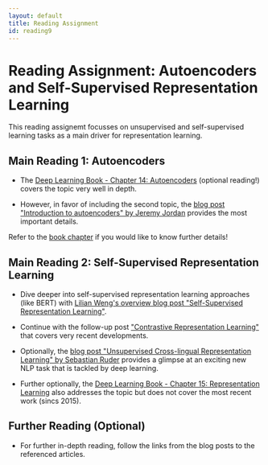 ```yaml
---
layout: default
title: Reading Assignment
id: reading9
---
```



# Reading Assignment: Autoencoders and Self-Supervised Representation Learning

This reading assignemt focusses on unsupervised and self-supervised learning tasks as a main driver for representation learning.

## Main Reading 1: Autoencoders

* The [Deep Learning Book - Chapter 14: Autoencoders](http://www.deeplearningbook.org/contents/autoencoders.html) (optional reading!) covers the topic very well in depth.

* However, in favor of including the second topic, the [blog post "Introduction to autoencoders" by Jeremy Jordan](https://www.jeremyjordan.me/autoencoders/) provides the most important details.

Refer to the [book chapter](http://www.deeplearningbook.org/contents/autoencoders.html) if you would like to know further details!

## Main Reading 2: Self-Supervised Representation Learning

* Dive deeper into self-supervised representation learning approaches (like BERT) with [Lilian Weng's overview blog post "Self-Supervised Representation Learning"](https://lilianweng.github.io/lil-log/2019/11/10/self-supervised-learning.html).

* Continue with the follow-up post ["Contrastive Representation Learning"](https://lilianweng.github.io/lil-log/2021/05/31/contrastive-representation-learning.html) that covers very recent developments.

* Optionally, the [blog post "Unsupervised Cross-lingual Representation Learning" by Sebastian Ruder](https://ruder.io/unsupervised-cross-lingual-learning/) provides a glimpse at an exciting new NLP task that is tackled by deep learning.

* Further optionally, the [Deep Learning Book - Chapter 15: Representation Learning](https://www.deeplearningbook.org/contents/representation.html) also addresses the topic but does not cover the most recent work (sincs 2015).

## Further Reading (Optional)

* For further in-depth reading, follow the links from the blog posts to the referenced articles.

